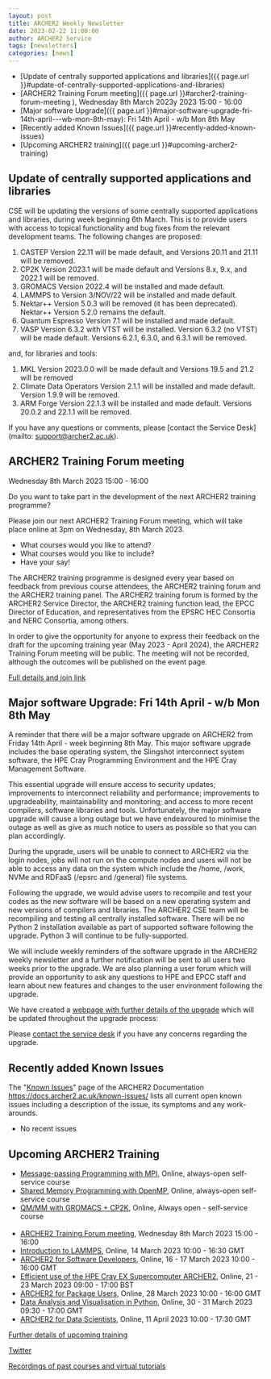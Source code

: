 ```yaml
---
layout: post
title: ARCHER2 Weekly Newsletter
date: 2023-02-22 11:00:00
author: ARCHER2 Service
tags: [newsletters] 
categories: [news]
---
```


- [Update of centrally supported applications and libraries]({{ page.url }}#update-of-centrally-supported-applications-and-libraries)
- [ARCHER2 Training Forum meeting]({{ page.url }}#archer2-training-forum-meeting ), Wednesday 8th March 2023y 2023 15:00 - 16:00
- [Major software Upgrade]({{ page.url }}#major-software-upgrade-fri-14th-april---wb-mon-8th-may): Fri 14th April - w/b Mon 8th May
- [Recently added Known Issues]({{ page.url }}#recently-added-known-issues)
- [Upcoming ARCHER2 training]({{ page.url }}#upcoming-archer2-training)

<!--more-->
 

## Update of centrally supported applications and libraries

CSE will be updating the versions of some centrally supported applications and libraries, during week beginning 6th March. This is to provide users with access to topical functionality and bug fixes from the relevant development teams. The following changes are proposed:

1. CASTEP Version 22.11 will be made default, and Versions 20.11 and 21.11 will be removed.
2. CP2K Version 2023.1 will be made default and Versions 8.x, 9.x, and 2022.1 will be removed.
3. GROMACS Version 2022.4 will be installed and made default.
4. LAMMPS to Version 3/NOV/22 will be installed and made default.
5. Nektar++ Version 5.0.3 will be removed (it has been deprecated). Nektar++ Version 5.2.0 remains the default.
6. Quantum Espresso Version 7.1 will be installed and made default.
7. VASP Version 6.3.2 with VTST will be installed. Version 6.3.2 (no VTST) will be made default. Versions 6.2.1, 6.3.0, and 6.3.1 will be removed.

and, for libraries and tools:

1. MKL Version 2023.0.0 will be made default and Versions 19.5 and 21.2 will be removed
2. Climate Data Operators Version 2.1.1 will be installed and made default. Version 1.9.9 will be removed.
3. ARM Forge Version 22.1.3 will be installed and made default. Versions 20.0.2 and 22.1.1 will be removed.


If you have any questions or comments, please [contact the Service Desk](mailto: support@archer2.ac.uk). 


## ARCHER2 Training Forum meeting

Wednesday 8th March 2023 15:00 - 16:00

Do you want to take part in the development of the next ARCHER2 training programme?

Please join our next ARCHER2 Training Forum meeting, which will take place online at 3pm on Wednesday, 8th March 2023.

- What courses would you like to attend?
- What courses would you like to include?
- Have your say!

The ARCHER2 training programme is designed every year based on feedback from previous course attendees, the ARCHER2 training forum and the ARCHER2 training panel. The ARCHER2 training forum is formed by the ARCHER2 Service Director, the ARCHER2 training function lead, the EPCC Director of Education, and representatives from the EPSRC HEC Consortia and NERC Consortia, among others.

In order to give the opportunity for anyone to express their feedback on the draft for the upcoming training year (May 2023 - April 2024), the ARCHER2 Training Forum meeting will be public. The meeting will not be recorded, although the outcomes will be published on the event page.

[Full details and join link](http://www.archer2.ac.uk/training/courses/230308-archer2-training-forum/)


## Major software Upgrade: Fri 14th April - w/b Mon 8th May


A reminder that there will be a major software upgrade on ARCHER2 from Friday 14th April - week beginning 8th May. This major software upgrade includes the base operating system, the Slingshot interconnect system software, the HPE Cray Programming Environment and the HPE Cray Management Software.

This essential upgrade will ensure access to security updates; improvements to interconnect reliability and performance; improvements to upgradeability, maintainability and monitoring; and access to more recent compilers, software libraries and tools. Unfortunately, the major software upgrade will cause a long outage but we have endeavoured to minimise the outage as well as give as much notice to users as possible so that you can plan accordingly.

During the upgrade, users will be unable to connect to ARCHER2 via the login nodes, jobs will not run on the compute nodes and users will not be able to access any data on the system which include the /home, /work, NVMe and RDFaaS (/epsrc and /general) file systems.

Following the upgrade, we would advise users to recompile and test your codes as the new software will be based on a new operating system and new versions of compilers and libraries. The ARCHER2 CSE team will be recompiling and testing all centrally installed software. There will be no Python 2 installation available as part of supported software following the upgrade. Python 3 will continue to be fully-supported.  

We will include weekly reminders of the software upgrade in the ARCHER2 weekly newsletter and a further notification will be sent to all users two weeks prior to the upgrade. We are also planning a user forum which will provide an opportunity to ask any questions to HPE and EPCC staff and learn about new features and changes to the user environment following the upgrade.

We have created a [webpage with further details of the upgrade](https://docs.archer2.ac.uk/faq/upgrade-2023/) which will be updated throughout the upgrade process:  

Please [contact the service desk](mailto:support@archer2.ac.uk) if you have any concerns regarding the upgrade. 

               

## Recently added Known Issues
 
The "[Known Issues](https://docs.archer2.ac.uk/known-issues/)" page of the ARCHER2 Documentation
<https://docs.archer2.ac.uk/known-issues/>
lists all current open known issues including a description of the issue, its symptoms and any work-arounds.

- No recent issues


## Upcoming ARCHER2 Training

- [Message-passing Programming with MPI](https://www.archer2.ac.uk/training/courses/210000-mpi-self-service/), Online, always-open self-service course
- [Shared Memory Programming with OpenMP](https://www.archer2.ac.uk/training/courses/210000-openmp-self-service/), Online, always-open self-service course
- [QM/MM with GROMACS + CP2K](https://www.archer2.ac.uk/training/courses/220000-gromacs-self-service/), Online, Always open - self-service course <br><br>
- [ARCHER2 Training Forum meeting](https://www.archer2.ac.uk/training/courses/230308-archer2-training-forum/), Wednesday 8th March 2023 15:00 - 16:00
- [Introduction to LAMMPS](https://www.archer2.ac.uk/training/courses/230314-lammps), Online, 14 March 2023 10:00 - 16:30 GMT 
- [ARCHER2 for Software Developers](https://www.archer2.ac.uk/training/courses/230316-software-developers), Online, 16 - 17 March 2023 10:00 - 16:00 GMT
- [Efficient use of the HPE Cray EX Supercomputer ARCHER2](https://www.archer2.ac.uk/training/courses/230321-hpe-cray-ex), Online, 21 - 23 March 2023 09:00 - 17:00 BST 	
- [ARCHER2 for Package Users](https://www.archer2.ac.uk/training/courses/230328-package-users), Online, 28 March 2023 10:00 - 16:00 GMT 
- [Data Analysis and Visualisation in Python](https://www.archer2.ac.uk/training/courses/230330-data-analysis-python/), Online, 30 - 31 March 2023 09:30 - 17:00 GMT 
- [ARCHER2 for Data Scientists](https://www.archer2.ac.uk/training/courses/230411-data-scientists/), Online, 11 April 2023 10:00 - 17:30 GMT 

[Further details of upcoming training](https://www.archer2.ac.uk/training/#upcoming-training)

[Twitter](https://twitter.com/ARCHER2_HPC)

[Recordings of past courses and virtual tutorials](https://www.archer2.ac.uk/training/materials/)

